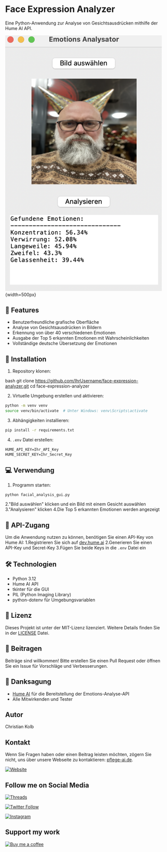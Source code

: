 # Face Expression Analyzer

Eine Python-Anwendung zur Analyse von Gesichtsausdrücken mithilfe der Hume AI API.

<!-- Bild mit 500px Breite -->
![GUI Screenshot](images/face_expression_gui.png){width=500px}

## 🌟 Features

- Benutzerfreundliche grafische Oberfläche
- Analyse von Gesichtsausdrücken in Bildern
- Erkennung von über 40 verschiedenen Emotionen
- Ausgabe der Top 5 erkannten Emotionen mit Wahrscheinlichkeiten
- Vollständige deutsche Übersetzung der Emotionen

## 🚀 Installation

1. Repository klonen:

bash
git clone https://github.com/IhrUsername/face-expression-analyzer.git
cd face-expression-analyzer

2. Virtuelle Umgebung erstellen und aktivieren:

```bash
python -m venv venv
source venv/bin/activate  # Unter Windows: venv\Scripts\activate
```

3. Abhängigkeiten installieren:

```bash
pip install -r requirements.txt
```

4. `.env` Datei erstellen:

```plaintext
HUME_API_KEY=Ihr_API_Key
HUME_SECRET_KEY=Ihr_Secret_Key
```

## 💻 Verwendung

1. Programm starten:

```bash
python facial_analysis_gui.py
```

2."Bild auswählen" klicken und ein Bild mit einem Gesicht auswählen
3."Analysieren" klicken
4.Die Top 5 erkannten Emotionen werden angezeigt

## 🔑 API-Zugang

Um die Anwendung nutzen zu können, benötigen Sie einen API-Key von Hume AI:
1.Registrieren Sie sich auf [dev.hume.ai](https://dev.hume.ai)
2.Generieren Sie einen API-Key und Secret-Key
3.Fügen Sie beide Keys in die `.env` Datei ein

## 🛠 Technologien

- Python 3.12
- Hume AI API
- tkinter für die GUI
- PIL (Python Imaging Library)
- python-dotenv für Umgebungsvariablen

## 📝 Lizenz

Dieses Projekt ist unter der MIT-Lizenz lizenziert. Weitere Details finden Sie in der [LICENSE](LICENSE) Datei.

## 👥 Beitragen

Beiträge sind willkommen! Bitte erstellen Sie einen Pull Request oder öffnen Sie ein Issue für Vorschläge und Verbesserungen.

## 🙏 Danksagung

- [Hume AI](https://hume.ai) für die Bereitstellung der Emotions-Analyse-API
- Alle Mitwirkenden und Tester

## Autor

Christian Kolb

## Kontakt

Wenn Sie Fragen haben oder einen Beitrag leisten möchten, zögern Sie nicht, uns über unsere Webseite zu kontaktieren: [pflege-ai.de](https://pflege-ai.de/).

[![Website](https://img.shields.io/badge/Pflege--AI-Webseite-%230f0122?style=flat&logo=Web&logoColor=ff8154)](https://pflege-ai.de/)

## Follow me on Social Media

[![Threads](https://img.shields.io/badge/Threads-Follow%20me-blue?style=flat&logo=Thread&logoColor=white)](https://www.threads.net/@pflege_ki)

[![Twitter Follow](https://img.shields.io/twitter/follow/ai_fuerth?style=social)](https://twitter.com/ai_fuerth)

[![Instagram](https://img.shields.io/badge/Instagram-Follow%20@pflege__ki-blue?style=flat&logo=instagram&logoColor=white)](https://www.instagram.com/pflege_ki/)

## Support my work

[![Buy me a coffee](https://img.shields.io/badge/Buy%20Me%20a%20Coffee-Support%20Pflege_KI-FFDD00)](https://buymeacoffee.com/pflege_ki)

